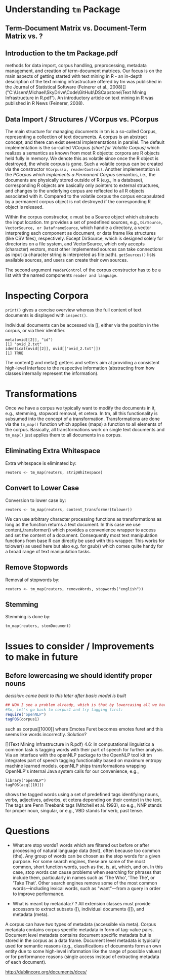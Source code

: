 # Understanding `tm` Package

## Term-Document Matrix vs. Document-Term Matrix vs. ?

## Introduction to the tm Package.pdf
methods for data import, corpus handling, preprocessing, metadata management,
and creation of term-document matrices.
Our focus is on the main aspects of getting started with text mining
in R - an in-depth description of the text mining infrastructure offered by tm was published in the Journal of Statistical Software (Feinerer et al., 2008)[]("C:\Users\Michael\SkyDrive\Code\GitHub\DSCapstone\Text Mining Infrastructure in R.pdf"). An introductory article on text mining in R was published in R News (Feinerer, 2008).

## Data Import / Structures / VCorpus vs. PCorpus
The main structure for managing documents in tm is a so-called Corpus, representing a collection of text documents. A corpus is an abstract concept, and there can exist several implementations in parallel. The default implementation is the so-called *VCorpus (short for Volatile Corpus)* which realizes a semantics as known from most R objects: corpora are R objects held fully in memory. We denote this as volatile since once the R object is destroyed, the whole corpus is gone. Such a volatile corpus can be created via the constructor `VCorpus(x, readerControl)`. Another implementation is the *PCorpus which implements a Permanent Corpus* semantics, i.e., the documents are physically stored outside of R (e.g., in a database), corresponding R objects are basically only pointers to external structures, and changes to the underlying corpus are reflected to all R objects associated with it. Compared to the volatile corpus the corpus encapsulated by a permanent corpus object is not destroyed if the corresponding R object is released.

Within the corpus constructor, `x` must be a Source object which abstracts the input location. tm provides a set of predefined sources, e.g., `DirSource, VectorSource, or DataframeSource`, which handle a directory, a vector interpreting each component as document, or data frame like structures (like CSV files), respectively. Except DirSource, which is designed solely for directories on a file system, and VectorSource, which only accepts (character) vectors, most other implemented sources can take connections as input (a character string is interpreted as file path). `getSources()` lists available sources, and users can create their own sources.

The second argument `readerControl` of the corpus constructor has to be a list with the named components `reader and language`.

# Inspecting Corpora

`print()` gives a concise overview whereas the full content of text documents is displayed with `inspect()`.

Individual documents can be accessed via [[, either via the position in the corpus, or via their identifier.
	
	meta(ovid[[2]], "id")
	[1] "ovid_2.txt"
	identical(ovid[[2]], ovid[["ovid_2.txt"]])
	[1] TRUE

The content() and meta() getters and setters aim at providing a consistent high-level interface to the respective information (abstracting from how classes internally represent the information).

# Transformations

Once we have a corpus we typically want to modify the documents in it, e.g., stemming, stopword removal, et cetera. In tm, all this functionality is subsumed into the concept of a transformation. Transformations are done via the `tm_map()` function which applies (maps) a function to all elements of the corpus. Basically, all transformations work on single text documents and `tm_map()` just applies them to all documents in a corpus.

## Eliminating Extra Whitespace
Extra whitespace is eliminated by:
	
	reuters <- tm_map(reuters, stripWhitespace)

## Convert to Lower Case
Conversion to lower case by:
	
	reuters <- tm_map(reuters, content_transformer(tolower))

We can use arbitrary character processing functions as transformations as long as the function returns a text
document. In this case we use content_transformer() which provides a convenience wrapper to access and
set the content of a document. Consequently most text manipulation functions from base R can directly be used
with this wrapper. This works for tolower() as used here but also e.g. for gsub() which comes quite handy
for a broad range of text manipulation tasks.

## Remove Stopwords
Removal of stopwords by:

	reuters <- tm_map(reuters, removeWords, stopwords("english"))

## Stemming

Stemming is done by:

	tm_map(reuters, stemDocument)

# Issues to consider / Improvements to make in future

## Before lowercasing we should identify proper nouns 
*decision: come back to this later after basic model is built*

```r
## NOW I see a problem already, which is that by lowercasing all we have made confusing names which seem like words now...
#So, let's go back to corpus1 and try tagging first:
require("openNLP")
tagPOS(corpus1)
```

such as corpus[[1000]] where Emotes Furet becomes emotes furet and this seems like words incorrectly. Solution?

[](Text Mining Infrastructure in R.pdf) 4.6:
		In computational linguistics a common task is tagging words with their part of speech for further analysis. Via an interface with the openNLP package to the OpenNLP tool kit tm integrates part of speech tagging functionality based on maximum entropy machine learned models. openNLP ships transformations wrapping OpenNLP's internal Java system calls for our convenience, e.g.,
		
	library("openNLP")
	tagPOS(acq[[10]])

shows the tagged words using a set of predefined tags identifying nouns, verbs, adjectives,
adverbs, et cetera depending on their context in the text. The tags are Penn Treebank
tags (Mitchell et al. 1993), so e.g., NNP stands for proper noun, singular, or e.g., VBD stands
for verb, past tense.

# Questions
- What are stop words? 
	words which are filtered out before or after processing of natural language data (text), often because too common (the).
	Any group of words can be chosen as the stop words for a given purpose. For some search engines, these are some of the most common, short function words, such as the, is, at, which, and on. In this case, stop words can cause problems when searching for phrases that include them, particularly in names such as 'The Who', 'The The', or 'Take That'. Other search engines remove some of the most common words—including lexical words, such as "want"—from a query in order to improve performance.

- What is meant by metadata:7 ?
All extension classes must provide accessors to extract subsets ([), individual documents ([[), and
metadata (meta).

A corpus can have two types of metadata (accessible via meta). Corpus metadata contains corpus
specific metadata in form of tag-value pairs. Document level metadata contains document specific
metadata but is stored in the corpus as a data frame. Document level metadata is typically used
for semantic reasons (e.g., classifications of documents form an own entity due to some high-level
information like the range of possible values) or for performance reasons (single access instead of
extracting metadata of each document).

http://dublincore.org/documents/dces/